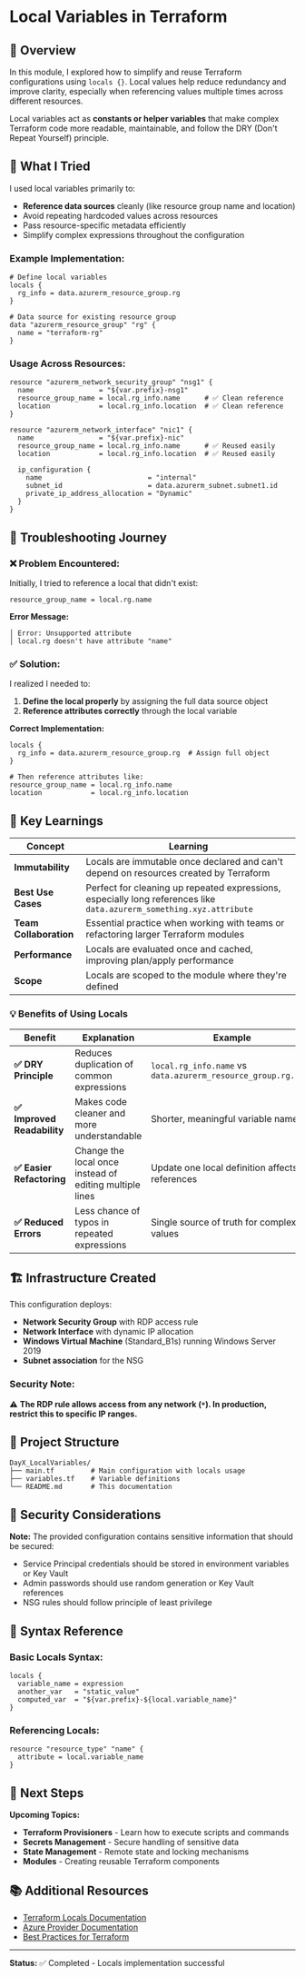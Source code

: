 # Local Variables in Terraform

## 📘 Overview

In this module, I explored how to simplify and reuse Terraform configurations using `locals {}`. Local values help reduce redundancy and improve clarity, especially when referencing values multiple times across different resources.

Local variables act as **constants or helper variables** that make complex Terraform code more readable, maintainable, and follow the DRY (Don't Repeat Yourself) principle.

## 🧪 What I Tried

I used local variables primarily to:
* **Reference data sources** cleanly (like resource group name and location)
* Avoid repeating hardcoded values across resources
* Pass resource-specific metadata efficiently
* Simplify complex expressions throughout the configuration

### Example Implementation:

```hcl
# Define local variables
locals {
  rg_info = data.azurerm_resource_group.rg
}

# Data source for existing resource group
data "azurerm_resource_group" "rg" {
  name = "terraform-rg"
}
```

### Usage Across Resources:

```hcl
resource "azurerm_network_security_group" "nsg1" {
  name                = "${var.prefix}-nsg1"
  resource_group_name = local.rg_info.name      # ✅ Clean reference
  location            = local.rg_info.location  # ✅ Clean reference
}

resource "azurerm_network_interface" "nic1" {
  name                = "${var.prefix}-nic"
  resource_group_name = local.rg_info.name      # ✅ Reused easily
  location            = local.rg_info.location  # ✅ Reused easily
  
  ip_configuration {
    name                          = "internal"
    subnet_id                     = data.azurerm_subnet.subnet1.id
    private_ip_address_allocation = "Dynamic"
  }
}
```

## 🧹 Troubleshooting Journey

### ❌ Problem Encountered:
Initially, I tried to reference a local that didn't exist:

```hcl
resource_group_name = local.rg.name
```

**Error Message:**
```
│ Error: Unsupported attribute
│ local.rg doesn't have attribute "name"
```

### ✅ Solution:
I realized I needed to:
1. **Define the local properly** by assigning the full data source object
2. **Reference attributes correctly** through the local variable

**Correct Implementation:**
```hcl
locals {
  rg_info = data.azurerm_resource_group.rg  # Assign full object
}

# Then reference attributes like:
resource_group_name = local.rg_info.name
location            = local.rg_info.location
```

## 🧠 Key Learnings

| Concept | Learning |
|---------|----------|
| **Immutability** | Locals are immutable once declared and can't depend on resources created by Terraform |
| **Best Use Cases** | Perfect for cleaning up repeated expressions, especially long references like `data.azurerm_something.xyz.attribute` |
| **Team Collaboration** | Essential practice when working with teams or refactoring larger Terraform modules |
| **Performance** | Locals are evaluated once and cached, improving plan/apply performance |
| **Scope** | Locals are scoped to the module where they're defined |

### 💡 Benefits of Using Locals

| Benefit | Explanation | Example |
|---------|-------------|---------|
| **✅ DRY Principle** | Reduces duplication of common expressions | `local.rg_info.name` vs `data.azurerm_resource_group.rg.name` |
| **✅ Improved Readability** | Makes code cleaner and more understandable | Shorter, meaningful variable names |
| **✅ Easier Refactoring** | Change the local once instead of editing multiple lines | Update one local definition affects all references |
| **✅ Reduced Errors** | Less chance of typos in repeated expressions | Single source of truth for complex values |

## 🏗️ Infrastructure Created

This configuration deploys:
- **Network Security Group** with RDP access rule
- **Network Interface** with dynamic IP allocation
- **Windows Virtual Machine** (Standard_B1s) running Windows Server 2019
- **Subnet association** for the NSG

### Security Note:
⚠️ **The RDP rule allows access from any network (`*`). In production, restrict this to specific IP ranges.**

## 📁 Project Structure

```
DayX_LocalVariables/
├── main.tf         # Main configuration with locals usage
├── variables.tf    # Variable definitions
└── README.md       # This documentation
```

## 🔐 Security Considerations

**Note:** The provided configuration contains sensitive information that should be secured:
- Service Principal credentials should be stored in environment variables or Key Vault
- Admin passwords should use random generation or Key Vault references
- NSG rules should follow principle of least privilege

## 🎯 Syntax Reference

### Basic Locals Syntax:
```hcl
locals {
  variable_name = expression
  another_var   = "static_value"
  computed_var  = "${var.prefix}-${local.variable_name}"
}
```

### Referencing Locals:
```hcl
resource "resource_type" "name" {
  attribute = local.variable_name
}
```

## 🔗 Next Steps

**Upcoming Topics:**
- **Terraform Provisioners** - Learn how to execute scripts and commands
- **Secrets Management** - Secure handling of sensitive data
- **State Management** - Remote state and locking mechanisms
- **Modules** - Creating reusable Terraform components

## 📚 Additional Resources

- [Terraform Locals Documentation](https://developer.hashicorp.com/terraform/language/values/locals)
- [Azure Provider Documentation](https://registry.terraform.io/providers/hashicorp/azurerm/latest/docs)
- [Best Practices for Terraform](https://developer.hashicorp.com/terraform/cloud-docs/recommended-practices)

---
  
**Status:** ✅ Completed - Locals implementation successful
